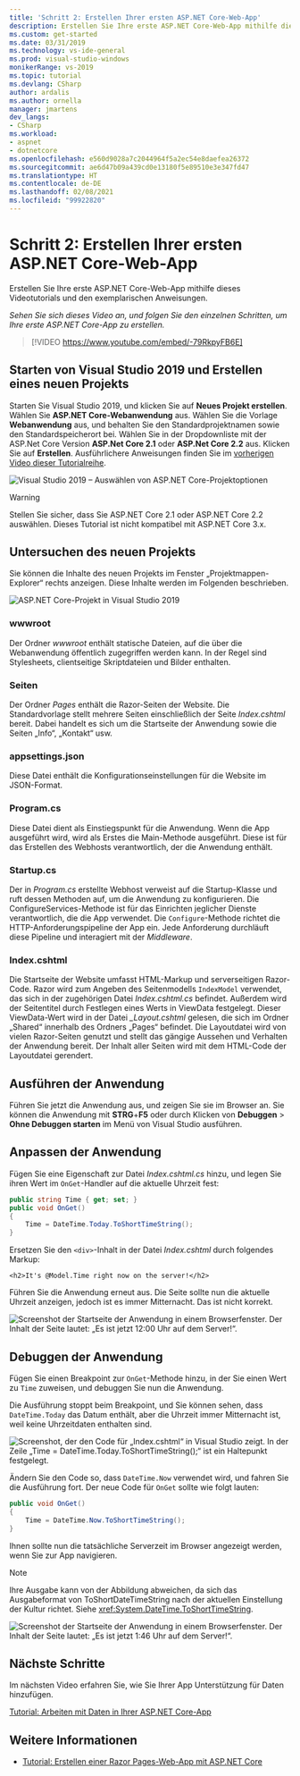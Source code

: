 ```yaml
---
title: 'Schritt 2: Erstellen Ihrer ersten ASP.NET Core-Web-App'
description: Erstellen Sie Ihre erste ASP.NET Core-Web-App mithilfe dieses Videotutorials und den exemplarischen Anweisungen.
ms.custom: get-started
ms.date: 03/31/2019
ms.technology: vs-ide-general
ms.prod: visual-studio-windows
monikerRange: vs-2019
ms.topic: tutorial
ms.devlang: CSharp
author: ardalis
ms.author: ornella
manager: jmartens
dev_langs:
- CSharp
ms.workload:
- aspnet
- dotnetcore
ms.openlocfilehash: e560d9028a7c2044964f5a2ec54e8daefea26372
ms.sourcegitcommit: ae6d47b09a439cd0e13180f5e89510e3e347fd47
ms.translationtype: HT
ms.contentlocale: de-DE
ms.lasthandoff: 02/08/2021
ms.locfileid: "99922820"
---
```

# <a name="step-2-create-your-first-aspnet-core-web-app"></a>Schritt 2: Erstellen Ihrer ersten ASP.NET Core-Web-App

Erstellen Sie Ihre erste ASP.NET Core-Web-App mithilfe dieses Videotutorials und den exemplarischen Anweisungen.

_Sehen Sie sich dieses Video an, und folgen Sie den einzelnen Schritten, um Ihre erste ASP.NET Core-App zu erstellen._

> [!VIDEO https://www.youtube.com/embed/-79RkpyFB6E]

## <a name="start-visual-studio-2019-and-create-a-new-project"></a>Starten von Visual Studio 2019 und Erstellen eines neuen Projekts

Starten Sie Visual Studio 2019, und klicken Sie auf **Neues Projekt erstellen**. Wählen Sie **ASP.NET Core-Webanwendung** aus. Wählen Sie die Vorlage **Webanwendung** aus, und behalten Sie den Standardprojektnamen sowie den Standardspeicherort bei. Wählen Sie in der Dropdownliste mit der ASP.Net Core Version **ASP.Net Core 2.1** oder **ASP.Net Core 2.2** aus. Klicken Sie auf **Erstellen**. Ausführlichere Anweisungen finden Sie im [vorherigen Video dieser Tutorialreihe](tutorial-aspnet-core-ef-step-01.md).

![Visual Studio 2019 – Auswählen von ASP.NET Core-Projektoptionen](media/vs-2019/vs2019-choose-aspnetcore-project.png)

> [!WARNING]
> Stellen Sie sicher, dass Sie ASP.NET Core 2.1 oder ASP.NET Core 2.2 auswählen. Dieses Tutorial ist nicht kompatibel mit ASP.NET Core 3.x.

## <a name="explore-the-new-project"></a>Untersuchen des neuen Projekts

Sie können die Inhalte des neuen Projekts im Fenster „Projektmappen-Explorer“ rechts anzeigen. Diese Inhalte werden im Folgenden beschrieben.

![ASP.NET Core-Projekt in Visual Studio 2019](media/vs-2019/vs2019-solution-explorer.png)

### <a name="wwwroot"></a>wwwroot

Der Ordner *wwwroot* enthält statische Dateien, auf die über die Webanwendung öffentlich zugegriffen werden kann. In der Regel sind Stylesheets, clientseitige Skriptdateien und Bilder enthalten.

### <a name="pages"></a>Seiten

Der Ordner *Pages* enthält die Razor-Seiten der Website. Die Standardvorlage stellt mehrere Seiten einschließlich der Seite *Index.cshtml* bereit. Dabei handelt es sich um die Startseite der Anwendung sowie die Seiten „Info“, „Kontakt“ usw.

### <a name="appsettingsjson"></a>appsettings.json

Diese Datei enthält die Konfigurationseinstellungen für die Website im JSON-Format.

### <a name="programcs"></a>Program.cs

Diese Datei dient als Einstiegspunkt für die Anwendung. Wenn die App ausgeführt wird, wird als Erstes die Main-Methode ausgeführt. Diese ist für das Erstellen des Webhosts verantwortlich, der die Anwendung enthält.

### <a name="startupcs"></a>Startup.cs

Der in *Program.cs* erstellte Webhost verweist auf die Startup-Klasse und ruft dessen Methoden auf, um die Anwendung zu konfigurieren. Die ConfigureServices-Methode ist für das Einrichten jeglicher Dienste verantwortlich, die die App verwendet. Die `Configure`-Methode richtet die HTTP-Anforderungspipeline der App ein. Jede Anforderung durchläuft diese Pipeline und interagiert mit der *Middleware*.

### <a name="indexcshtml"></a>Index.cshtml

Die Startseite der Website umfasst HTML-Markup und serverseitigen Razor-Code. Razor wird zum Angeben des Seitenmodells `IndexModel` verwendet, das sich in der zugehörigen Datei *Index.cshtml.cs* befindet. Außerdem wird der Seitentitel durch Festlegen eines Werts in ViewData festgelegt. Dieser ViewData-Wert wird in der Datei *\_Layout.cshtml* gelesen, die sich im Ordner „Shared“ innerhalb des Ordners „Pages“ befindet. Die Layoutdatei wird von vielen Razor-Seiten genutzt und stellt das gängige Aussehen und Verhalten der Anwendung bereit. Der Inhalt aller Seiten wird mit dem HTML-Code der Layoutdatei gerendert.

## <a name="run-the-application"></a>Ausführen der Anwendung

Führen Sie jetzt die Anwendung aus, und zeigen Sie sie im Browser an. Sie können die Anwendung mit **STRG**+**F5** oder durch Klicken von **Debuggen** > **Ohne Debuggen starten** im Menü von Visual Studio ausführen.

## <a name="customize-the-application"></a>Anpassen der Anwendung

Fügen Sie eine Eigenschaft zur Datei *Index.cshtml.cs* hinzu, und legen Sie ihren Wert im `OnGet`-Handler auf die aktuelle Uhrzeit fest:

```csharp
public string Time { get; set; }
public void OnGet()
{
    Time = DateTime.Today.ToShortTimeString();
}
```

Ersetzen Sie den `<div>`-Inhalt in der Datei *Index.cshtml* durch folgendes Markup:

```cshtml
<h2>It's @Model.Time right now on the server!</h2>
```

Führen Sie die Anwendung erneut aus. Die Seite sollte nun die aktuelle Uhrzeit anzeigen, jedoch ist es immer Mitternacht. Das ist nicht korrekt.

![Screenshot der Startseite der Anwendung in einem Browserfenster. Der Inhalt der Seite lautet: „Es ist jetzt 12:00 Uhr auf dem Server!“.](media/vs-2019/vs2019-app-in-browser.png)

## <a name="debug-the-application"></a>Debuggen der Anwendung

Fügen Sie einen Breakpoint zur `OnGet`-Methode hinzu, in der Sie einen Wert zu `Time` zuweisen, und debuggen Sie nun die Anwendung.

Die Ausführung stoppt beim Breakpoint, und Sie können sehen, dass `DateTime.Today` das Datum enthält, aber die Uhrzeit immer Mitternacht ist, weil keine Uhrzeitdaten enthalten sind.

![Screenshot, der den Code für „Index.cshtml“ in Visual Studio zeigt. In der Zeile „Time = DateTime.Today.ToShortTimeString();“ ist ein Haltepunkt festgelegt.](media/vs-2019/vs2019-breakpoint.png)

Ändern Sie den Code so, dass `DateTime.Now` verwendet wird, und fahren Sie die Ausführung fort. Der neue Code für `OnGet` sollte wie folgt lauten:

```csharp
public void OnGet()
{
    Time = DateTime.Now.ToShortTimeString();
}
```

Ihnen sollte nun die tatsächliche Serverzeit im Browser angezeigt werden, wenn Sie zur App navigieren.

> [!NOTE]
> Ihre Ausgabe kann von der Abbildung abweichen, da sich das Ausgabeformat von ToShortDateTimeString nach der aktuellen Einstellung der Kultur richtet. Siehe <xref:System.DateTime.ToShortTimeString>.

![Screenshot der Startseite der Anwendung in einem Browserfenster. Der Inhalt der Seite lautet: „Es ist jetzt 1:46 Uhr auf dem Server!“.](media/vs-2019/vs2019-app-fixed-in-browser.png)

## <a name="next-steps"></a>Nächste Schritte

Im nächsten Video erfahren Sie, wie Sie Ihrer App Unterstützung für Daten hinzufügen.

[Tutorial: Arbeiten mit Daten in Ihrer ASP.NET Core-App](tutorial-aspnet-core-ef-step-03.md)

## <a name="see-also"></a>Weitere Informationen

- [Tutorial: Erstellen einer Razor Pages-Web-App mit ASP.NET Core](/aspnet/core/tutorials/razor-pages/?view=aspnetcore-2.1&preserve-view=true)

